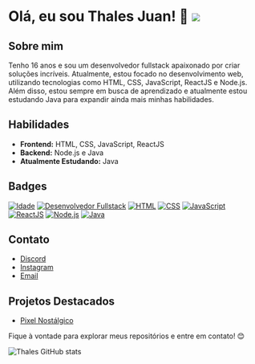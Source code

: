 # Olá, eu sou Thales Juan! 👋 ![](https://komarev.com/ghpvc/?username=thalesjuann&color=006bed)

## Sobre mim
Tenho 16 anos e sou um desenvolvedor fullstack apaixonado por criar soluções incríveis. Atualmente, estou focado no desenvolvimento web, utilizando tecnologias como HTML, CSS, JavaScript, ReactJS e Node.js. Além disso, estou sempre em busca de aprendizado e atualmente estou estudando Java para expandir ainda mais minhas habilidades.

## Habilidades
- **Frontend:** HTML, CSS, JavaScript, ReactJS
- **Backend:** Node.js e Java
- **Atualmente Estudando:** Java

## Badges
[![Idade](https://img.shields.io/badge/Idade-16-blue)](https://github.com/thalesjuann)
[![Desenvolvedor Fullstack](https://img.shields.io/badge/Desenvolvedor-Fullstack-success)](https://github.com/thalesjuann)
[![HTML](https://img.shields.io/badge/HTML-Expert-orange)](https://github.com/thalesjuann)
[![CSS](https://img.shields.io/badge/CSS-Expert-blueviolet)](https://github.com/thalesjuann)
[![JavaScript](https://img.shields.io/badge/JavaScript-Expert-yellow)](https://github.com/thalesjuann)
[![ReactJS](https://img.shields.io/badge/ReactJS-Beginner-brightgreen)](https://github.com/thalesjuann)
[![Node.js](https://img.shields.io/badge/Node.js-Expert-success)](https://github.com/thalesjuann)
[![Java](https://img.shields.io/badge/Java-Studying-red)](https://github.com/thalesjuann)

## Contato
- [Discord](https://discord.com/users/829877072079487066)
- [Instagram](https://instagram.com/thalesjuan._)
- [Email](mailto:thalesjuand@gmail.com)

## Projetos Destacados
- [Pixel Nostálgico](https://github.com/thalesjuann/PixelNostalgico)

Fique à vontade para explorar meus repositórios e entre em contato! 😊

![Thales GitHub stats](https://github-readme-stats.vercel.app/api?username=thalesjuann&show_icons=true&theme=dracula&count_private=true)
